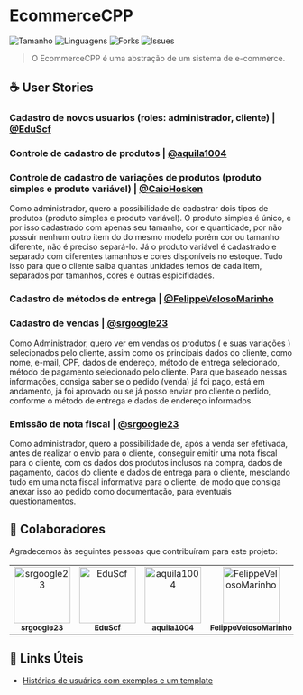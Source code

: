 # EcommerceCPP

![Tamanho](https://img.shields.io/github/repo-size/ecommercecpp/ecommercecpp?style=for-the-badge)
![Linguagens](https://img.shields.io/github/languages/count/ecommercecpp/ecommercecpp?style=for-the-badge)
![Forks](https://img.shields.io/github/forks/ecommercecpp/ecommercecpp?style=for-the-badge)
![Issues](https://img.shields.io/github/issues/ecommercecpp/ecommercecpp?style=for-the-badge)

> O EcommerceCPP é uma abstração de um sistema de e-commerce.

## ☕ User Stories
    
### Cadastro de novos usuarios (roles: administrador, cliente) | [@EduScf](https://github.com/EduScf)

### Controle de cadastro de produtos | [@aquila1004](https://github.com/aquila1004)

### Controle de cadastro de variações de produtos (produto simples e produto variável) | [@CaioHosken](https://github.com/CaioHosken)

Como administrador, quero a possibilidade de cadastrar dois tipos de produtos (produto simples e produto variável). O produto simples é único, e por isso cadastrado com apenas seu tamanho, cor e quantidade, por não possuir nenhum outro item do do mesmo modelo porém cor ou tamanho diferente, não é preciso separá-lo. Já o produto variável é cadastrado e separado com diferentes tamanhos e cores disponíveis no estoque. Tudo isso para que o cliente saiba quantas unidades temos de cada item, separados por tamanhos, cores e outras espicifidades.

### Cadastro de métodos de entrega | [@FelippeVelosoMarinho](https://github.com/FelippeVelosoMarinho)

### Cadastro de vendas | [@srgoogle23](https://github.com/srgoogle23)

Como Administrador, quero ver em vendas os produtos ( e suas variações ) selecionados pelo cliente, assim como os principais dados do cliente, como nome, e-mail, CPF, dados de endereço, método de entrega selecionado, método de pagamento selecionado pelo cliente. Para que baseado nessas informações, consiga saber se o pedido (venda) já foi pago, está em andamento, já foi aprovado ou se já posso enviar pro cliente o pedido, conforme o método de entrega e dados de endereço informados.

### Emissão de nota fiscal | [@srgoogle23](https://github.com/srgoogle23)

Como administrador, quero a possibilidade de, após a venda ser efetivada, antes de realizar o envio para o cliente, conseguir emitir uma nota fiscal para o cliente, com os dados dos produtos inclusos na compra, dados de pagamento, dados do cliente e dados de entrega para o cliente, mesclando tudo em uma nota fiscal informativa para o cliente, de modo que consiga anexar isso ao pedido como documentação, para eventuais questionamentos.

## 🤝 Colaboradores

Agradecemos às seguintes pessoas que contribuíram para este projeto:

<table>
  <tr>
    <td align="center">
      <a href="#">
        <img src="https://avatars3.githubusercontent.com/u/62403037" width="100px;" alt="srgoogle23"/><br>
        <sub>
          <b>srgoogle23</b>
        </sub>
      </a>
    </td>
    <td align="center">
      <a href="#">
        <img src="https://avatars3.githubusercontent.com/u/102927669" width="100px;" alt="EduScf"/><br>
        <sub>
          <b>EduScf</b>
        </sub>
      </a>
    </td>
    <td align="center">
      <a href="#">
        <img src="https://avatars3.githubusercontent.com/u/97201817" width="100px;" alt="aquila1004"/><br>
        <sub>
          <b>aquila1004</b>
        </sub>
      </a>
    </td>
    <td align="center">
      <a href="#">
        <img src="https://avatars3.githubusercontent.com/u/60450622" width="100px;" alt="FelippeVelosoMarinho"/><br>
        <sub>
          <b>FelippeVelosoMarinho</b>
        </sub>
      </a>
    </td>
    <td align="center">
      <a href="#">
        <img src="https://avatars3.githubusercontent.com/u/97640125" width="100px;" alt="CaioHosken"/><br>
        <sub>
          <b>CaioHosken</b>
        </sub>
      </a>
    </td>
  </tr>
</table>


## 🔗 Links Úteis

- [Histórias de usuários com exemplos e um template](https://www.atlassian.com/br/agile/project-management/user-stories)